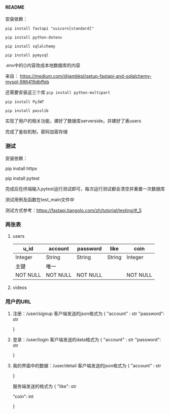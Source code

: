 #### README

安装依赖：

`pip install fastapi "uvicorn[standard]"`

`pip install python-dotenv`

`pip install sqlalchemy`

`pip install pymysql`



.env中的{}内容改成本地数据库的内容

来自：
https://medium.com/@iambkpl/setup-fastapi-and-sqlalchemy-mysql-986419dbffeb





还需要安装这三个库
`pip install python-multipart`

`pip install PyJWT`

`pip install passlib`

实现了用户的相关功能，建好了数据库serverside，并建好了表users

完成了鉴权机制，密码加密存储



### 测试

安装依赖：

pip install httpx

pip install pytest

完成后在终端输入pytest运行测试即可，每次运行测试都会清空并重置一次数据库

测试用例及函数在test_main文件中

测试方式参考：https://fastapi.tiangolo.com/zh/tutorial/testing/#_5

### 两张表

1. users

   | u_id     | account  | password | like   | coin     |
   | -------- | -------- | -------- | ------ | -------- |
   | Integer  | String   | String   | String | Integer  |
   | 主键     | 唯一     |          |        |          |
   | NOT NULL | NOT NULL | NOT NULL |        | NOT NULL |

   

1. videos



### 用户的URL

1. 注册：/user/signup
   客户端发送的json格式为
   {
   "account" :  str
   "password": str

   }

2. 登录：/user/login
   客户端发送的data格式为
   {
   "account" :  str
   "password": str

   }

3. 我的界面中的数据：/user/detail
   客户端发送的json格式为
   {
   "account" :  str

   }

   服务端发送的格式为
   {
   "like": str

   "coin": int

   }